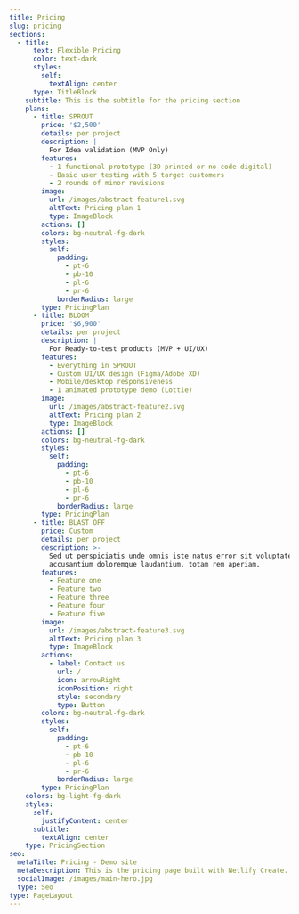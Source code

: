 ```yaml
---
title: Pricing
slug: pricing
sections:
  - title:
      text: Flexible Pricing
      color: text-dark
      styles:
        self:
          textAlign: center
      type: TitleBlock
    subtitle: This is the subtitle for the pricing section
    plans:
      - title: SPROUT
        price: '$2,500'
        details: per project
        description: |
          For Idea validation (MVP Only)
        features:
          - 1 functional prototype (3D-printed or no-code digital)
          - Basic user testing with 5 target customers
          - 2 rounds of minor revisions
        image:
          url: /images/abstract-feature1.svg
          altText: Pricing plan 1
          type: ImageBlock
        actions: []
        colors: bg-neutral-fg-dark
        styles:
          self:
            padding:
              - pt-6
              - pb-10
              - pl-6
              - pr-6
            borderRadius: large
        type: PricingPlan
      - title: BLOOM
        price: '$6,900'
        details: per project
        description: |
          For Ready-to-test products (MVP + UI/UX)
        features:
          - Everything in SPROUT
          - Custom UI/UX design (Figma/Adobe XD)
          - Mobile/desktop responsiveness
          - 1 animated prototype demo (Lottie)
        image:
          url: /images/abstract-feature2.svg
          altText: Pricing plan 2
          type: ImageBlock
        actions: []
        colors: bg-neutral-fg-dark
        styles:
          self:
            padding:
              - pt-6
              - pb-10
              - pl-6
              - pr-6
            borderRadius: large
        type: PricingPlan
      - title: BLAST OFF
        price: Custom
        details: per project
        description: >-
          Sed ut perspiciatis unde omnis iste natus error sit voluptatem
          accusantium doloremque laudantium, totam rem aperiam.
        features:
          - Feature one
          - Feature two
          - Feature three
          - Feature four
          - Feature five
        image:
          url: /images/abstract-feature3.svg
          altText: Pricing plan 3
          type: ImageBlock
        actions:
          - label: Contact us
            url: /
            icon: arrowRight
            iconPosition: right
            style: secondary
            type: Button
        colors: bg-neutral-fg-dark
        styles:
          self:
            padding:
              - pt-6
              - pb-10
              - pl-6
              - pr-6
            borderRadius: large
        type: PricingPlan
    colors: bg-light-fg-dark
    styles:
      self:
        justifyContent: center
      subtitle:
        textAlign: center
    type: PricingSection
seo:
  metaTitle: Pricing - Demo site
  metaDescription: This is the pricing page built with Netlify Create.
  socialImage: /images/main-hero.jpg
  type: Seo
type: PageLayout
---
```

